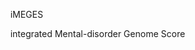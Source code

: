                                                          iMEGES
                                                       
                                                       
integrated Mental-disorder Genome Score
